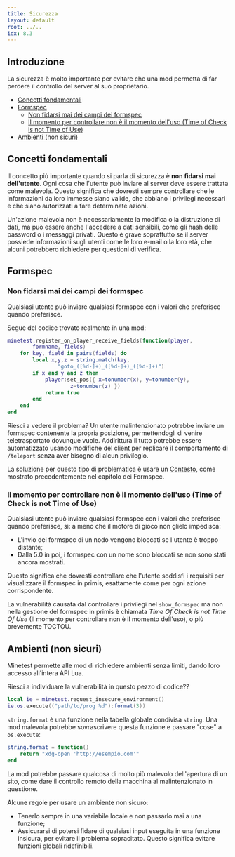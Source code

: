 ```yaml
---
title: Sicurezza
layout: default
root: ../..
idx: 8.3
---
```


## Introduzione <!-- omit in toc -->

La sicurezza è molto importante per evitare che una mod permetta di far perdere il controllo del server al suo proprietario.

- [Concetti fondamentali](#concetti-fondamentali)
- [Formspec](#formspec)
  - [Non fidarsi mai dei campi dei formspec](#non-fidarsi-mai-dei-campi-dei-formspec)
  - [Il momento per controllare non è il momento dell'uso (Time of Check is not Time of Use)](#il-momento-per-controllare-non-e-il-momento-delluso-time-of-check-is-not-time-of-use)
- [Ambienti (non sicuri)](#ambienti-non-sicuri)

## Concetti fondamentali

Il concetto più importante quando si parla di sicurezza è **non fidarsi mai dell'utente**.
Ogni cosa che l'utente può inviare al server deve essere trattata come malevola.
Questo significa che dovresti sempre controllare che le informazioni da loro immesse siano valide, che abbiano i privilegi necessari e che siano autorizzati a fare determinate azioni.

Un'azione malevola non è necessariamente la modifica o la distruzione di dati, ma può essere anche l'accedere a dati sensibili, come gli hash delle password o i messaggi privati.
Questo è grave soprattutto se il server possiede informazioni sugli utenti come le loro e-mail o la loro età, che alcuni potrebbero richiedere per questioni di verifica.

## Formspec

### Non fidarsi mai dei campi dei formspec

Qualsiasi utente può inviare qualsiasi formspec con i valori che preferisce quando preferisce.

Segue del codice trovato realmente in una mod:

```lua
minetest.register_on_player_receive_fields(function(player,
        formname, fields)
    for key, field in pairs(fields) do
        local x,y,z = string.match(key,
                "goto_([%d-]+)_([%d-]+)_([%d-]+)")
        if x and y and z then
            player:set_pos({ x=tonumber(x), y=tonumber(y),
                    z=tonumber(z) })
            return true
        end
    end
end
```

Riesci a vedere il problema? Un utente malintenzionato potrebbe inviare un formspec contenente la propria posizione, permettendogli di venire teletrasportato dovunque vuole.
Addirittura il tutto potrebbe essere automatizzato usando modifiche del client per replicare il comportamento di `/teleport` senza aver bisogno di alcun privilegio.

La soluzione per questo tipo di problematica è usare un [Contesto](../players/formspecs.html#contexts), come mostrato precedentemente nel capitolo dei Formspec.

### Il momento per controllare non è il momento dell'uso (Time of Check is not Time of Use)

Qualsiasi utente può inviare qualsiasi formspec con i valori che preferisce quando preferisce, sì: a meno che il motore di gioco non glielo impedisca:

* L'invio dei formspec di un nodo vengono bloccati se l'utente è troppo distante;
* Dalla 5.0 in poi, i formspec con un nome sono bloccati se non sono stati ancora mostrati.

Questo significa che dovresti controllare che l'utente soddisfi i requisiti per visualizzare il formspec in primis, esattamente come per ogni azione corrispondente.

La vulnerabilità causata dal controllare i privilegi nel `show_formspec` ma non nella gestione del formspec in primis è chiamata *Time Of Check is not Time Of Use* (Il momento per controllare non è il momento dell'uso), o più brevemente TOCTOU.


## Ambienti (non sicuri)

Minetest permette alle mod di richiedere ambienti senza limiti, dando loro accesso all'intera API Lua.

Riesci a individuare la vulnerabilità in questo pezzo di codice??

```lua
local ie = minetest.request_insecure_environment()
ie.os.execute(("path/to/prog %d"):format(3))
```

`string.format` è una funzione nella tabella globale condivisa `string`.
Una mod malevola potrebbe sovrascrivere questa funzione e passare "cose" a `os.execute`:

```lua
string.format = function()
    return "xdg-open 'http://esempio.com'"
end
```

La mod potrebbe passare qualcosa di molto più malevolo dell'apertura di un sito, come dare il controllo remoto della macchina al malintenzionato in questione.

Alcune regole per usare un ambiente non sicuro:

* Tenerlo sempre in una variabile locale e non passarlo mai a una funzione;
* Assicurarsi di potersi fidare di qualsiasi input eseguita in una funzione insicura, per evitare il problema sopracitato.
  Questo significa evitare funzioni globali ridefinibili.
